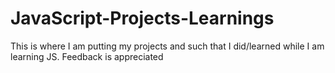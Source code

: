 # JavaScript-Projects-Learnings
This is where I am putting my projects and such that I did/learned while I am learning JS. Feedback is appreciated
